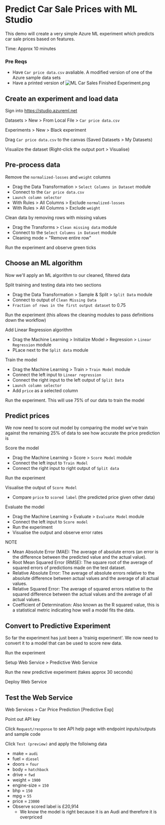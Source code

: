 
# Predict Car Sale Prices with ML Studio
This demo will create a very simple Azure ML experiment which predicts car sale prices based on features.

Time: Approx 10 minutes

### Pre Reqs
* Have `Car price data.csv` avaliable. A modified version of one of the Azure sample data sets
* Have a printed version of ![ML Car Sales Finished Experiment.png](https://github.com/martinkearn/Content/raw/master/Demos/Machine%20Learning%20and%20Cognitive/ML%20Supporting%20Files/ML%20Car%20Sales%20Finished%20Experiment.PNG)

## Create an experiment and load data
Sign into https://studio.azureml.net

Datasets > New > From Local File >  `Car price data.csv`

Experiments > New > Black experiment

Drag `Car price data.csv` to the canvas (Saved Datasets > My Datasets)

Visualize the dataset (Right-click the output port > Visualise)

## Pre-process data

Remove the `normalized-losses` and `weight` columns
* Drag the Data Transformation > `Select Columns in Dataset` module
* Connect to the `Car price data.csv`
* `Launch column selector`
* With Rules > All Columns > Exclude `normalized-losses`
* With Rules > All Columns > Exclude `weight`

Clean data by removing rows with missing values
* Drag the Transforms > `Clean missing data` module
* Connect to the `Select Columns in Dataset` module
* Cleaning mode = "Remove entire row"

Run the experiment and observe green ticks

## Choose an ML algorithm
Now we'll apply an ML algorithm to our cleaned, filtered data

Split training and testing data into two sections
* Drag the Data Transformation > Sample & Split > `Split Data` module
* Connect to output of `Clean Missing Data`
* `Fraction of rows in the first output dataset` to 0.75

Run the experiment (this allows the cleaning modules to pass definitions down the workflow)

Add Linear Regression algorithm
* Drag the Machine Learning > Initialize Model > Regression > `Linear Regression` module
* PLace next to the `Split data` module

Train the model
* Drag the Machine Learning > Train > `Train Model` module
* Connect the left input to `Linear regression`
* Connect the right input to the left output of `Split Data`
* `Launch column selector`
* Add `price` as a selected column

Run the experiment. This will use 75% of our data to train the model

## Predict prices
We now need to score out model by comparing the model we've train against the remaining 25% of data to see how accurate the price prediction is

Score the model
* Drag the Machine Learning > Score > `Score Model` module
* Connect the left input to `Train Model`
* Connect the right input to right output of `Split data`

Run the experiment

Visualise the output of `Score Model`
* Compare `price` to `scored label` (the predicted price given other data)

Evaluate the model
* Drag the Machine Learning > Evaluate > `Evaluate Model` module
* Connect the left input to `Score model`
* Run the experiment
* Visualise the output and observe error rates

NOTE
* Mean Absolute Error (MAE): The average of absolute errors (an error is the difference between the predicted value and the actual value).
* Root Mean Squared Error (RMSE): The square root of the average of squared errors of predictions made on the test dataset.
* Relative Absolute Error: The average of absolute errors relative to the absolute difference between actual values and the average of all actual values.
* Relative Squared Error: The average of squared errors relative to the squared difference between the actual values and the average of all actual values.
* Coefficient of Determination: Also known as the R squared value, this is a statistical metric indicating how well a model fits the data.

## Convert to Predictive Experiment
So far the experiment has just been a 'trainig experiment'. We now need to convert it to a model that can be used to score new data.

Run the experiment

Setup Web Service > Predictive Web Service

Run the new predictive experiment (takes approx 30 seconds)

Deploy Web Service

## Test the Web Service
Web Services > Car Price Prediction [Predictive Exp]

Point out API key

Click `Request/response` to see API help page with endpoint inputs/outputs and sample code

Click `Test (preview)` and apply the folloiwng data
* make = `audi`
* fuel = `diesel`
* doors =  `four`
* body = `hatchback`
* drive = `fwd`
* weight = `1900`
* engine-size = `150`
* bhp = `150`
* mpg = `55`
* price = `23000`
* Observe scored label is £20,914
    * We know the model is right because it is an Audi and therefore it is overpriced